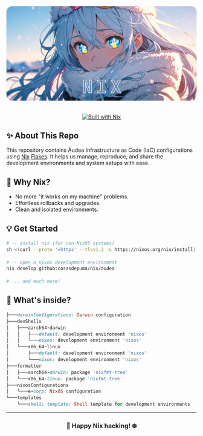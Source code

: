<div align="center">
<img src="logo.png" alt="nix" />
<br/><br/>

[![Built with Nix](https://img.shields.io/badge/Built%20with-Nix%20Flakes-5277C3?style=for-the-badge&logo=nixos&logoColor=white&labelColor=5e81ac&color=d8dee9)](https://nixos.org/)

</div>

## ✨ About This Repo

This repository contains Áudea Infrastructure as Code (IaC) configurations using [Nix](https://nixos.org/) [Flakes](https://nixos.wiki/wiki/Flakes). It helps us manage, reproduce, and share the development environments and system setups with ease.


## 🦄 Why Nix?

- No more "it works on my machine" problems.
- Effortless rollbacks and upgrades.
- Clean and isolated environments.

## 💡 Get Started

```sh
# -- install nix (for non-NixOS systems)
sh <(curl --proto '=https' --tlsv1.2 -L https://nixos.org/nix/install) --no-daemon

# -- open a nixos development environment
nix develop github:cosasdepuma/nix/audea

# ... and much more!
```

## 🧩 What's inside?

```rb
├───darwinConfigurations: Darwin configuration
├───devShells
│   ├───aarch64-darwin
│   │   ├───default: development environment 'nixos'
│   │   └───nixos: development environment 'nixos'
│   └───x86_64-linux
│       ├───default: development environment 'nixos'
│       └───nixos: development environment 'nixos'
├───formatter
│   ├───aarch64-darwin: package 'nixfmt-tree'
│   └───x86_64-linux: package 'nixfmt-tree'
├───nixosConfigurations
│   └───e-corp: NixOS configuration
└───templates
    └───shell: template: Shell template for development environments
```

---

<div align="center">

### 🐧 Happy Nix hacking! ❄️

</div>